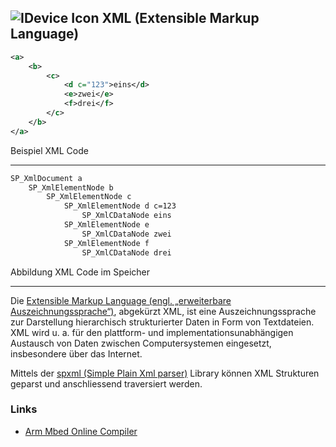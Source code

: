 ## ![IDevice Icon](../../base/images/icon_glossary.gif) XML (Extensible Markup Language)


```xml
<a>
    <b>
	    <c>
		    <d c="123">eins</d>
		    <e>zwei</e>
		    <f>drei</f>
	    </c>
    </b>
</a>
```

Beispiel XML Code 

- - -

```xml
SP_XmlDocument a
    SP_XmlElementNode b
        SP_XmlElementNode c
            SP_XmlElementNode d c=123
                SP_XmlCDataNode eins
            SP_XmlElementNode e 
                SP_XmlCDataNode zwei
            SP_XmlElementNode f
                SP_XmlCDataNode drei               
```

Abbildung XML Code im Speicher

- - -

Die [Extensible Markup Language (engl. „erweiterbare Auszeichnungssprache“)](http://de.wikipedia.org/wiki/Extensible_Markup_Language), abgekürzt XML, ist eine Auszeichnungssprache zur Darstellung hierarchisch strukturierter Daten in Form von Textdateien. XML wird u. a. für den plattform- und implementationsunabhängigen Austausch von Daten zwischen Computersystemen eingesetzt, insbesondere über das Internet.

Mittels der [spxml (Simple Plain Xml parser)](http://developer.mbed.org/users/hlipka/code/spxml/) Library können XML Strukturen geparst und anschliessend traversiert werden.

### Links

*  [Arm Mbed Online Compiler](https://os.mbed.com/compiler/#import:/teams/IoTKitV3/code/XMLParser/)
